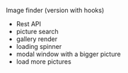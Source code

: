Image finder (version with hooks)

- Rest API
- picture search
- gallery render
- loading spinner
- modal window with a bigger picture
- load more pictures
